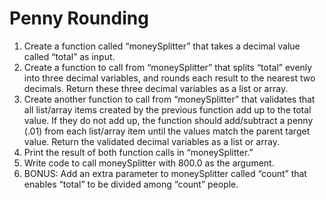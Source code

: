# Penny Rounding

1. Create a function called “moneySplitter” that takes a decimal value called “total” as input.
2. Create a function to call from “moneySplitter” that splits “total” evenly into three decimal
variables, and rounds each result to the nearest two decimals. Return these three
decimal variables as a list or array.
3. Create another function to call from “moneySplitter” that validates that all list/array items
created by the previous function add up to the total value. If they do not add up, the
function should add/subtract a penny (.01) from each list/array item until the values
match the parent target value. Return the validated decimal variables as a list or array.
4. Print the result of both function calls in “moneySplitter.”
5. Write code to call moneySplitter with 800.0 as the argument.
6. BONUS: Add an extra parameter to moneySplitter called “count” that enables “total” to
be divided among “count” people.
